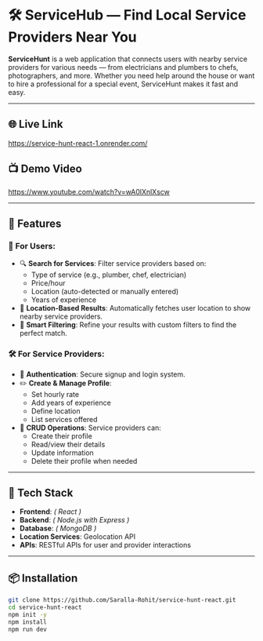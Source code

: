 # 🛠️ ServiceHub — Find Local Service Providers Near You

**ServiceHunt** is a web application that connects users with nearby service providers for various needs — from electricians and plumbers to chefs, photographers, and more. Whether you need help around the house or want to hire a professional for a special event, ServiceHunt makes it fast and easy.

---

## 🌐 Live Link  
https://service-hunt-react-1.onrender.com/

## 📺 Demo Video  
https://www.youtube.com/watch?v=wA0lXnlXscw

---

## 🚀 Features

### 👤 For Users:
- 🔍 **Search for Services**: Filter service providers based on:
  - Type of service (e.g., plumber, chef, electrician)
  - Price/hour
  - Location (auto-detected or manually entered)
  - Years of experience  
- 📍 **Location-Based Results**: Automatically fetches user location to show nearby service providers.  
- 🧠 **Smart Filtering**: Refine your results with custom filters to find the perfect match.

### 🛠️ For Service Providers:
- 🔐 **Authentication**: Secure signup and login system.  
- ✏️ **Create & Manage Profile**:
  - Set hourly rate
  - Add years of experience
  - Define location
  - List services offered  
- 🧾 **CRUD Operations**: Service providers can:
  - Create their profile  
  - Read/view their details  
  - Update information  
  - Delete their profile when needed  

---

## 🧱 Tech Stack  

- **Frontend**: *( React )*  
- **Backend**: *( Node.js with Express )*  
- **Database**: *( MongoDB )*  
- **Location Services**: Geolocation API  
- **APIs**: RESTful APIs for user and provider interactions  

---

## 📦 Installation  

```bash
git clone https://github.com/Saralla-Rohit/service-hunt-react.git
cd service-hunt-react
npm init -y
npm install
npm run dev
```

